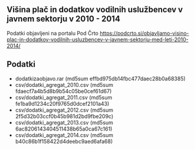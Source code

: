 ## Višina plač in dodatkov vodilnih uslužbencev v javnem sektorju v 2010 - 2014

Podatki objavljeni na portalu Pod Črto
https://podcrto.si/objavljamo-visino-plac-in-dodatkov-vodilnih-usluzbencev-v-javnem-sektorju-med-leti-2010-2014/

## Podatki

* dodatkizaobjavo.rar (md5sum effbd975db14fbc477daec28b0a68385)
* csv/dodatki_agregat_2010.csv (md5sum fdaecf7a4b5d8b9b54c05be0cef61d67)
* csv/dodatki_agregat_2011.csv (md5sum fe1ba9d1234c20f9765d0dcef2101a43)
* csv/dodatki_agregat_2012.csv (md5sum 2f5d32b03ccf0b45b981d2bd9fbe209c)
* csv/dodatki_agregat_2013.csv (md5sum 6ac8206143404511438b65a0ca67c161)
* csv/dodatki_agregat_2014.csv (md5sum b40c86b1f158422d4deebc9aed6afa68)
